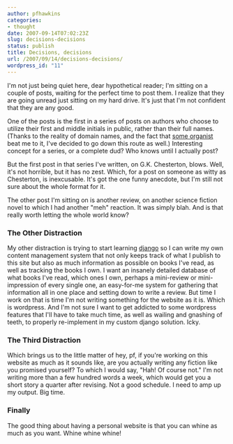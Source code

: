 ```yaml
---
author: pfhawkins
categories:
- thought
date: 2007-09-14T07:02:23Z
slug: decisions-decisions
status: publish
title: Decisions, decisions
url: /2007/09/14/decisions-decisions/
wordpress_id: "11"
---
```


I'm not just being quiet here, dear hypothetical reader; I'm sitting on a
couple of posts, waiting for the perfect time to post them. I realize that
they are going unread just sitting on my hard drive. It's just that I'm not
confident that they are any good.

One of the posts is the first in a series of posts on authors who choose to
utilize their first and middle initials in public, rather than their full
names. (Thanks to the reality of domain names, and the fact that [some
organist](http://www.patrickhawkins.net) beat me to it, I've decided to go
down this route as well.) Interesting concept for a series, or a complete dud?
Who knows until I actually post?

But the first post in that series I've written, on G.K. Chesterton, blows.
Well, it's not horrible, but it has no zest. Which, for a post on someone as
witty as Chesterton, is inexcusable. It's got the one funny anecdote, but I'm
still not sure about the whole format for it.

The other post I'm sitting on is another review, on another science fiction
novel to which I had another "meh" reaction. It was simply blah. And is that
really worth letting the whole world know?

### The Other Distraction

My other distraction is trying to start learning
[django](http://djangoproject.com) so I can write my own content management
system that not only keeps track of what I publish to this site but also as
much information as possible on books I've read, as well as tracking the books
I own. I want an insanely detailed database of what books I've read, which
ones I own, perhaps a mini-review or mini-impression of every single one, an
easy-for-me system for gathering that information all in one place and setting
down to write a review. But time I work on that is time I'm not writing
something for the website as it is. Which is wordpress. And I'm not sure I
want to get addicted to some wordpress features that I'll have to take much
time, as well as wailing and gnashing of teeth, to properly re-implement in my
custom django solution. Icky.

### The Third Distraction

Which brings us to the little matter of hey, pf, if you're working on this
website as much as it sounds like, are you actually writing any fiction like
you promised yourself? To which I would say, "Hah! Of course not." I'm not
writing more than a few hundred words a week, which would get you a short
story a quarter after revising. Not a good schedule. I need to amp up my
output. Big time.

### Finally

The good thing about having a personal website is that you can whine as much
as you want. Whine whine whine!
